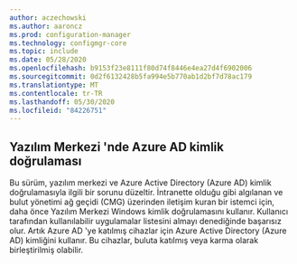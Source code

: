 ```yaml
---
author: aczechowski
ms.author: aaroncz
ms.prod: configuration-manager
ms.technology: configmgr-core
ms.topic: include
ms.date: 05/28/2020
ms.openlocfilehash: b9153f23e8111f80d74f8446e4ea27d4f6902006
ms.sourcegitcommit: 0d2f6132428b5fa994e5b770ab1d2bf7d78ac179
ms.translationtype: MT
ms.contentlocale: tr-TR
ms.lasthandoff: 05/30/2020
ms.locfileid: "84226751"
---
```

## <a name="azure-ad-authentication-in-software-center"></a><a name="bkmk_availapp"></a>Yazılım Merkezi 'nde Azure AD kimlik doğrulaması

<!-- 6935376 -->

Bu sürüm, yazılım merkezi ve Azure Active Directory (Azure AD) kimlik doğrulamasıyla ilgili bir sorunu düzeltir. İntranette olduğu gibi algılanan ve bulut yönetimi ağ geçidi (CMG) üzerinden iletişim kuran bir istemci için, daha önce Yazılım Merkezi Windows kimlik doğrulamasını kullanır. Kullanıcı tarafından kullanılabilir uygulamalar listesini almayı denediğinde başarısız olur. Artık Azure AD 'ye katılmış cihazlar için Azure Active Directory (Azure AD) kimliğini kullanır. Bu cihazlar, buluta katılmış veya karma olarak birleştirilmiş olabilir.
